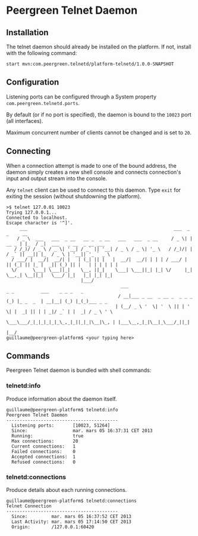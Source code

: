 Peergreen Telnet Daemon
=========================

Installation
------------------
The telnet daemon should already be installed on the platform.
If not, install with the following command:

    start mvn:com.peergreen.telnetd/platform-telnetd/1.0.0-SNAPSHOT


Configuration
------------------
Listening ports can be configured through a System property `com.peergreen.telnetd.ports`.

By default (or if no port is specified), the daemon is bound to the `10023` port (all interfaces).

Maximum concurrent number of clients cannot be changed and is set to `20`.

Connecting
------------------
When a connection attempt is made to one of the bound address, the daemon simply creates
a new shell console and connects connection's input and output stream into the console.

Any `telnet` client can be used to connect to this daemon.
Type `exit` for exiting the session (without shutdowning the platform).

    >$ telnet 127.0.01 10023
    Trying 127.0.0.1...
    Connected to localhost.
    Escape character is '^]'.
         ___                                                       ___  _         _     __
        / _ \  ___   ___  _ __   __ _  _ __   ___   ___  _ __     / _ \| |  __ _ | |_  / _|  ___   _ __  _ __ ___
       / /_)/ / _ \ / _ \| '__| / _` || '__| / _ \ / _ \| '_ \   / /_)/| | / _` || __|| |_  / _ \ | '__|| '_ ` _ \
      / ___/ |  __/|  __/| |   | (_| || |   |  __/|  __/| | | | / ___/ | || (_| || |_ |  _|| (_) || |   | | | | | |
      \/      \___| \___||_|    \__, ||_|    \___| \___||_| |_| \/     |_| \__,_| \__||_|   \___/ |_|   |_| |_| |_|
                                |___/
                                               ___                          _ _          ___    _ _ _   _
                                              / __|___ _ __  _ __ _  _ _ _ (_) |_ _  _  | __|__| (_) |_(_)___ _ _
                                             | (__/ _ \ '  \| '  \ || | ' \| |  _| || | | _|/ _` | |  _| / _ \ ' \
                                              \___\___/_|_|_|_|_|_\_,_|_||_|_|\__|\_, | |___\__,_|_|\__|_\___/_||_|
                                                                                  |__/
    guillaume@peergreen-platform$ <your typing here>


Commands
------------------
Peergreen Telnet daemon is bundled with shell commands:

### telnetd:info
Produce information about the daemon itself.

    guillaume@peergreen-platform$ telnetd:info
    Peergreen Telnet Daemon
    ------------------------------------------
      Listening ports:       [10023, 51264]
      Since:                 mar. mars 05 16:37:31 CET 2013
      Running:               true
      Max connections:       20
      Current connections:   1
      Failed connections:    0
      Accepted connections:  1
      Refused connections:   0

### telnetd:connections
Produce details about each running connections.

    guillaume@peergreen-platform$ telnetd:connections
    Telnet Connection
    ------------------------------------------
      Since:         mar. mars 05 16:37:52 CET 2013
      Last Activity: mar. mars 05 17:14:50 CET 2013
      Origin:        /127.0.0.1:60420

